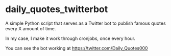 # daily_quotes_twitterbot
A simple Python script that serves as a Twitter bot to publish famous quotes every X amount of time.

In my case, I make it work through cronjobs, once every hour. 

You can see the bot working at https://twitter.com/Daily_Quotes000 
